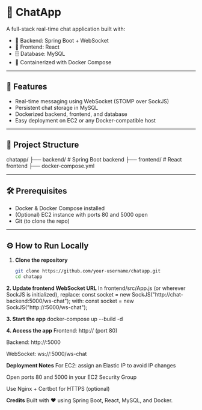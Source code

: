 # 💬 ChatApp

A full-stack real-time chat application built with:

- 🧠 Backend: Spring Boot + WebSocket
- 🎨 Frontend: React
- 🗄️ Database: MySQL
- 🐳 Containerized with Docker Compose

---

## 🚀 Features

- Real-time messaging using WebSocket (STOMP over SockJS)
- Persistent chat storage in MySQL
- Dockerized backend, frontend, and database
- Easy deployment on EC2 or any Docker-compatible host

---

## 📁 Project Structure

chatapp/ ├── backend/ # Spring Boot backend 
         ├── frontend/ # React frontend 
         ├── docker-compose.yml

---

## 🛠️ Prerequisites

- Docker & Docker Compose installed
- (Optional) EC2 instance with ports 80 and 5000 open
- Git (to clone the repo)

---

## ⚙️ How to Run Locally

1. **Clone the repository**
   ```bash
   git clone https://github.com/your-username/chatapp.git
   cd chatapp
**2. Update frontend WebSocket URL**
In frontend/src/App.js (or wherever SockJS is initialized), replace:
const socket = new SockJS("http://chat-backend:5000/ws-chat");
with:
const socket = new SockJS("http://<your-ec2-ip>:5000/ws-chat");

**3. Start the app**
docker-compose up --build -d

**4. Access the app**
Frontend: http://<your-ec2-ip> (port 80)

Backend: http://<your-ec2-ip>:5000

WebSocket: ws://<your-ec2-ip>:5000/ws-chat

**Deployment Notes**
For EC2: assign an Elastic IP to avoid IP changes

Open ports 80 and 5000 in your EC2 Security Group

Use Nginx + Certbot for HTTPS (optional)

 **Credits**
Built with ❤️ using Spring Boot, React, MySQL, and Docker.
